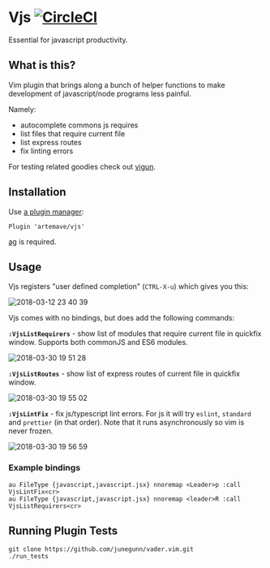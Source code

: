 # Vjs [![CircleCI](https://circleci.com/gh/artemave/vjs.svg?style=svg)](https://circleci.com/gh/artemave/vjs)

Essential for javascript productivity.

## What is this?

Vim plugin that brings along a bunch of helper functions to make development of javascript/node programs less painful.

Namely:

- autocomplete commons js requires
- list files that require current file
- list express routes
- fix linting errors

For testing related goodies check out [vigun](https://github.com/artemave/vigun).

## Installation

Use [a plugin manager](https://github.com/VundleVim/Vundle.vim):

```vim script
Plugin 'artemave/vjs'
``` 

[ag](https://github.com/ggreer/the_silver_searcher) is required.

## Usage

Vjs registers "user defined completion" (`CTRL-X-u`) which gives you this:

![2018-03-12 23 40 39](https://user-images.githubusercontent.com/23721/38147456-b25bad1a-3452-11e8-984f-f609de469211.gif)

Vjs comes with no bindings, but does add the following commands:

**`:VjsListRequirers`** - show list of modules that require current file in quickfix window. Supports both commonJS and ES6 modules.

![2018-03-30 19 51 28](https://user-images.githubusercontent.com/23721/38147735-d9631104-3453-11e8-91fa-67db2bf13055.gif)

**`:VjsListRoutes`** - show list of express routes of current file in quickfix window.

![2018-03-30 19 55 02](https://user-images.githubusercontent.com/23721/38147868-5995de2e-3454-11e8-9f87-8178004862d9.gif)

**`:VjsLintFix`** - fix js/typescript lint errors. For js it will try `eslint`, `standard` and `prettier` (in that order). Note that it runs asynchronously so vim is never frozen.

![2018-03-30 19 56 59](https://user-images.githubusercontent.com/23721/38147921-9ff6de22-3454-11e8-810d-596451d3765d.gif)

### Example bindings

```vim script
au FileType {javascript,javascript.jsx} nnoremap <Leader>p :call VjsLintFix<cr>
au FileType {javascript,javascript.jsx} nnoremap <leader>R :call VjsListRequirers<cr>
```

## Running Plugin Tests

```
git clone https://github.com/junegunn/vader.vim.git
./run_tests
```
